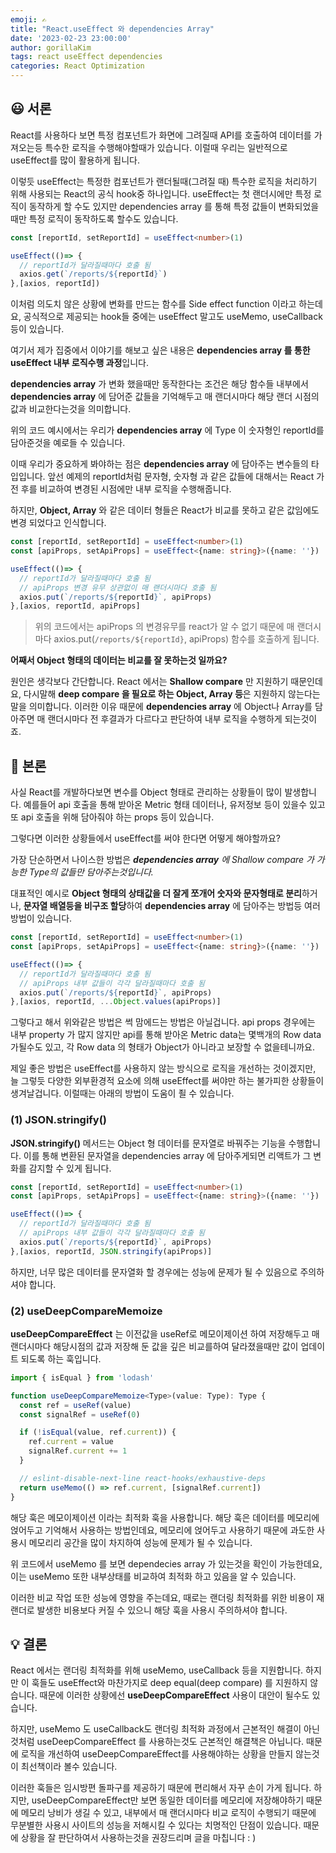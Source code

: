 ```yaml
---
emoji: ✍️
title: "React.useEffect 와 dependencies Array"
date: '2023-02-23 23:00:00'
author: gorillaKim
tags: react useEffect dependencies
categories: React Optimization
---
```


## 😃 서론
React를 사용하다 보면 특정 컴포넌트가 화면에 그려질때 API를 호출하여 데이터를 가져오는등 특수한 로직을 수행해야할때가 있습니다. 이럴때 우리는 일반적으로 useEffect를 많이 활용하게 됩니다.

이렇듯 useEffect는 특정한 컴포넌트가 랜더될때(그려질 때) 특수한 로직을 처리하기 위해 사용되는 React의 공식 hook중 하나입니다. useEffect는 첫 랜더시에만 특정 로직이 동작하게 할 수도 있지만 dependencies array 를 통해 특정 값들이 변화되었을때만 특정 로직이 동작하도록 할수도 있습니다.

```typescript
const [reportId, setReportId] = useEffect<number>(1)

useEffect(()=> {
  // reportId가 달라질때마다 호출 됨
  axios.get(`/reports/${reportId}`)
},[axios, reportId])
```

이처럼 의도치 않은 상황에 변화를 만드는 함수를 Side effect function 이라고 하는데요, 공식적으로 제공되는 hook들 중에는 useEffect 말고도 useMemo, useCallback 등이 있습니다.

여기서 제가 집중에서 이야기를 해보고 싶은 내용은 **dependencies array 를 통한 useEffect 내부 로직수행 과정**입니다.

**dependencies array** 가 변화 했을때만 동작한다는 조건은 해당 함수들 내부에서 **dependencies array** 에 담어준 값들을 기억해두고 매 랜더시마다 해당 랜더 시점의 값과 비교한다는것을 의미합니다.

위의 코드 예시에서는 우리가 **dependencies array** 에 Type 이 숫자형인 reportId를 담아준것을 예로들 수 있습니다. 

이때 우리가 중요하게 봐야하는 점은 **dependencies array** 에 담아주는 변수들의 타입입니다. 앞선 예제의 reportId처럼  문자형, 숫자형 과 같은 값들에 대해서는 React 가 전 후를 비교하여 변경된 시점에만 내부 로직을 수행해줍니다.

하지만, **Object, Array** 와 같은 데이터 형들은 React가 비교를 못하고 같은 값임에도 변경 되었다고 인식합니다.

```typescript
const [reportId, setReportId] = useEffect<number>(1)
const [apiProps, setApiProps] = useEffect<{name: string}>({name: ''})

useEffect(()=> {
  // reportId가 달라질때마다 호출 됨
  // apiProps 변경 유무 상관없이 매 랜더시마다 호출 됨
  axios.put(`/reports/${reportId}`, apiProps)
},[axios, reportId, apiProps]
```
> 위의 코드에서는 apiProps 의 변경유무를 react가 알 수 없기 때문에 매 랜더시마다 axios.put(`/reports/${reportId}`, apiProps) 함수를 호출하게 됩니다.

**어째서 Object 형태의 데이터는 비교를 잘 못하는것 일까요?**

원인은 생각보다 간단합니다. React 에서는 **Shallow compare** 만 지원하기 때문인데요, 다시말해 **deep compare 을 필요로 하는 Object, Array 등**은 지원하지 않는다는말을 의미합니다. 이러한 이유 때문에 **dependencies array** 에 Object나 Array를 담아주면 매 랜더시마다 전 후결과가 다르다고 판단하여 내부 로직을 수행하게 되는것이죠.

## 🤔 본론
사실 React를 개발하다보면 변수를 Object 형태로 관리하는 상황들이 많이 발생합니다. 예를들어 api 호출을 통해 받아온 Metric 형태 데이터나, 유저정보 등이 있을수 있고 또 api 호출을 위해 담아줘야 하는 props 등이 있습니다.

그렇다면 이러한 상황들에서 useEffect를 써야 한다면 어떻게 해야할까요?

가장 단순하면서 나이스한 방법은  _**dependencies array** 에 Shallow compare 가 가능한 Type의 값들만 담아주는것입니다._  

대표적인 예시로 **Object 형태의 상태값을 더 잘게 쪼개어 숫자와 문자형태로 분리**하거나, **문자열 배열등을 비구조 할당**하여 **dependencies array** 에 담아주는 방법등 여러방법이 있습니다.

```typescript
const [reportId, setReportId] = useEffect<number>(1)
const [apiProps, setApiProps] = useEffect<{name: string}>({name: ''})

useEffect(()=> {
  // reportId가 달라질때마다 호출 됨
  // apiProps 내부 값들이 각각 달라질때마다 호출 됨
  axios.put(`/reports/${reportId}`, apiProps)
},[axios, reportId, ...Object.values(apiProps)]
```

그렇다고 해서 위와같은 방법은 썩 맘에드는 방법은 아닐겁니다.  api props 경우에는 내부 property 가 많지 않지만 api를 통해 받아온 Metric data는 몇백개의 Row data 가될수도 있고, 각 Row data 의 형태가  Object가 아니라고 보장할 수 없을테니까요.

제일 좋은 방법은 useEffect를 사용하지 않는 방식으로 로직을 개선하는 것이겠지만, 늘 그렇듯 다양한 외부환경적 요소에 의해 useEffect를 써야만 하는 불가피한 상황들이 생겨날겁니다. 이럴때는 아래의 방법이 도움이 죌 수 있습니다.

### (1) JSON.stringify()
**JSON.stringify()** 메서드는 Object 형 데이터를 문자열로 바꿔주는 기능을 수행합니다. 이를 통해 변환된 문자열을 dependencies array 에 담아주게되면 리액트가 그 변화를 감지할 수 있게 됩니다.

```typescript
const [reportId, setReportId] = useEffect<number>(1)
const [apiProps, setApiProps] = useEffect<{name: string}>({name: ''})

useEffect(()=> {
  // reportId가 달라질때마다 호출 됨
  // apiProps 내부 값들이 각각 달라질때마다 호출 됨
  axios.put(`/reports/${reportId}`, apiProps)
},[axios, reportId, JSON.stringify(apiProps)]
```

하지만, 너무 많은 데이터를 문자열화 할 경우에는 성능에 문제가 될 수 있음으로 주의하셔야 합니다.


### (2) useDeepCompareMemoize
**useDeepCompareEffect** 는 이전값을 useRef로 메모이제이션 하여 저장해두고 매 랜더시마다 해당시점의 값과 저장해 둔 값을 깊은 비교를하여 달라졌을때만 값이 업데이트 되도록 하는 훅입니다.

```typescript
import { isEqual } from 'lodash'

function useDeepCompareMemoize<Type>(value: Type): Type {
  const ref = useRef(value)
  const signalRef = useRef(0)

  if (!isEqual(value, ref.current)) {
    ref.current = value
    signalRef.current += 1
  }

  // eslint-disable-next-line react-hooks/exhaustive-deps
  return useMemo(() => ref.current, [signalRef.current])
}
```
해당 훅은 메모이제이션 이라는 최적화 훅을 사용합니다. 해당 훅은 데이터를 메모리에 얹어두고 기억해서 사용하는 방법인데요, 메모리에 얹어두고 사용하기 때문에 과도한 사용시 메모리리 공간을 많이 차지하여 성능에 문제가 될 수 있습니다.

위 코드에서 useMemo 를 보면 dependecies array 가 있는것을 확인이 가능한데요, 이는 useMemo 또한 내부상태를 비교하여 최적화 하고 있음을 알 수 있습니다.

이러한 비교 작업 또한 성능에 영향을 주는데요, 때로는 랜더링 최적화를 위한 비용이 재랜더로 발생한 비용보다 커질 수 있으니 해당 훅을 사용시 주의하셔야 합니다.

## 💡 결론 

React 에서는 랜더링 최적화를 위해 useMemo, useCallback 등을 지원합니다. 하지만 이 훅들도 useEffect와 마찬가지로 deep equal(deep compare) 를 지원하지 않습니다. 때문에 이러한 상황에선 **useDeepCompareEffect** 사용이 대안이 될수도 있습니다.

하지만, useMemo 도 useCallback도 랜더링 최적화 과정에서 근본적인 해결이 아닌것처럼 useDeepCompareEffect 를 사용하는것도 근본적인 해결책은 아닙니다. 때문에 로직을 개선하여 useDeepCompareEffect를 사용해야하는 상황을 만들지 않는것이 최선책이라 볼수 있습니다.

이러한 훅들은 임시방편 돌파구를 제공하기 때문에 편리해서 자꾸 손이 가게 됩니다. 하지만, useDeepCompareEffect만 보면 동일한 데이터를 메모리에 저장해야하기 때문에 메모리 낭비가 생길 수 있고, 내부에서 매 랜더시마다 비교 로직이 수행되기 때문에 무분별한 사용시 사이트의 성능을 저해시킬 수 있다는 치명적인 단점이 있습니다. 때문에 상황을 잘 판단하여서 사용하는것을 권장드리며 글을 마칩니다 : )

```toc

```
<!--stackedit_data:
eyJoaXN0b3J5IjpbODU3MDEyNTQ2LC0xODAyNDU3Mzg3XX0=
-->